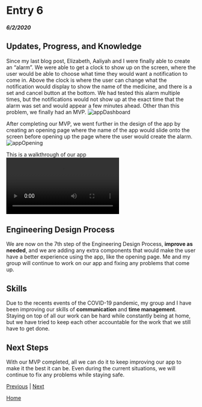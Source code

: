 # Entry 6
##### 6/2/2020

## Updates, Progress, and Knowledge
Since my last blog post, Elizabeth, Aaliyah and I were finally able to create an “alarm”. We were able to get a clock to show up on the screen, where the user would be able to choose what time they would want a notification to come in. Above the clock is where the user can change what the notification would display to show the name of the medicine, and there is a set and cancel button at the bottom. We had tested this alarm multiple times, but the notifications would not show up at the exact time that the alarm was set and would appear a few minutes ahead. Other than this problem, we finally had an MVP.
![appDashboard](../images/appDashboard.png)

After completing our MVP, we went further in the design of the app by creating an opening page where the name of the app would slide onto the screen before opening up the page where the user would create the alarm.
![appOpening](../images/appOpening.png)

This is a walkthrough of our app
![walkthrough](../images/walkthrough.mov)


## Engineering Design Process
We are now on the 7th step of the Engineering Design Process, **improve as needed**, and we are adding any extra components that would make the user have a better experience using the app, like the opening page. Me and my group will continue to work on our app and fixing any problems that come up.

## Skills
Due to the recents events of the COVID-19 pandemic, my group and I have been improving our skills of **communication** and **time management**. Staying on top of all our work can be hard while constantly being at home, but we have tried to keep each other accountable for the work that we still have to get done.

## Next Steps
With our MVP completed, all we can do it to keep improving our app to make it the best it can be. Even during the current situations, we will continue to fix any problems while staying safe.

[Previous](entry05.md) | [Next](entry07.md)

[Home](../README.md)